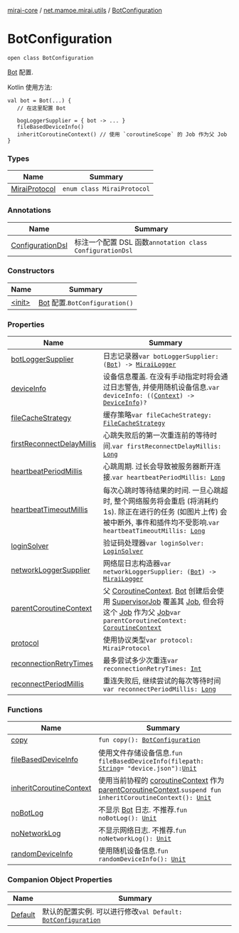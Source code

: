 [mirai-core](../../index.md) / [net.mamoe.mirai.utils](../index.md) / [BotConfiguration](./index.md)

# BotConfiguration

`open class BotConfiguration`

[Bot](../../net.mamoe.mirai/-bot/index.md) 配置.

Kotlin 使用方法:

```
val bot = Bot(...) {
   // 在这里配置 Bot

   bogLoggerSupplier = { bot -> ... }
   fileBasedDeviceInfo()
   inheritCoroutineContext() // 使用 `coroutineScope` 的 Job 作为父 Job
}
```

### Types

| Name | Summary |
|---|---|
| [MiraiProtocol](-mirai-protocol/index.md) | `enum class MiraiProtocol` |

### Annotations

| Name | Summary |
|---|---|
| [ConfigurationDsl](-configuration-dsl/index.md) | 标注一个配置 DSL 函数`annotation class ConfigurationDsl` |

### Constructors

| Name | Summary |
|---|---|
| [&lt;init&gt;](-init-.md) | [Bot](../../net.mamoe.mirai/-bot/index.md) 配置.`BotConfiguration()` |

### Properties

| Name | Summary |
|---|---|
| [botLoggerSupplier](bot-logger-supplier.md) | 日志记录器`var botLoggerSupplier: (`[`Bot`](../../net.mamoe.mirai/-bot/index.md)`) -> `[`MiraiLogger`](../-mirai-logger/index.md) |
| [deviceInfo](device-info.md) | 设备信息覆盖. 在没有手动指定时将会通过日志警告, 并使用随机设备信息.`var deviceInfo: ((`[`Context`](../-context/index.md)`) -> `[`DeviceInfo`](../-device-info/index.md)`)?` |
| [fileCacheStrategy](file-cache-strategy.md) | 缓存策略`var fileCacheStrategy: `[`FileCacheStrategy`](../-file-cache-strategy/index.md) |
| [firstReconnectDelayMillis](first-reconnect-delay-millis.md) | 心跳失败后的第一次重连前的等待时间.`var firstReconnectDelayMillis: `[`Long`](https://kotlinlang.org/api/latest/jvm/stdlib/kotlin/-long/index.html) |
| [heartbeatPeriodMillis](heartbeat-period-millis.md) | 心跳周期. 过长会导致被服务器断开连接.`var heartbeatPeriodMillis: `[`Long`](https://kotlinlang.org/api/latest/jvm/stdlib/kotlin/-long/index.html) |
| [heartbeatTimeoutMillis](heartbeat-timeout-millis.md) | 每次心跳时等待结果的时间. 一旦心跳超时, 整个网络服务将会重启 (将消耗约 1s). 除正在进行的任务 (如图片上传) 会被中断外, 事件和插件均不受影响.`var heartbeatTimeoutMillis: `[`Long`](https://kotlinlang.org/api/latest/jvm/stdlib/kotlin/-long/index.html) |
| [loginSolver](login-solver.md) | 验证码处理器`var loginSolver: `[`LoginSolver`](../-login-solver/index.md) |
| [networkLoggerSupplier](network-logger-supplier.md) | 网络层日志构造器`var networkLoggerSupplier: (`[`Bot`](../../net.mamoe.mirai/-bot/index.md)`) -> `[`MiraiLogger`](../-mirai-logger/index.md) |
| [parentCoroutineContext](parent-coroutine-context.md) | 父 [CoroutineContext](https://kotlinlang.org/api/latest/jvm/stdlib/kotlin.coroutines/-coroutine-context/index.html). [Bot](../../net.mamoe.mirai/-bot/index.md) 创建后会使用 [SupervisorJob](#) 覆盖其 [Job](#), 但会将这个 [Job](#) 作为父 [Job](#)`var parentCoroutineContext: `[`CoroutineContext`](https://kotlinlang.org/api/latest/jvm/stdlib/kotlin.coroutines/-coroutine-context/index.html) |
| [protocol](protocol.md) | 使用协议类型`var protocol: MiraiProtocol` |
| [reconnectionRetryTimes](reconnection-retry-times.md) | 最多尝试多少次重连`var reconnectionRetryTimes: `[`Int`](https://kotlinlang.org/api/latest/jvm/stdlib/kotlin/-int/index.html) |
| [reconnectPeriodMillis](reconnect-period-millis.md) | 重连失败后, 继续尝试的每次等待时间`var reconnectPeriodMillis: `[`Long`](https://kotlinlang.org/api/latest/jvm/stdlib/kotlin/-long/index.html) |

### Functions

| Name | Summary |
|---|---|
| [copy](copy.md) | `fun copy(): `[`BotConfiguration`](./index.md) |
| [fileBasedDeviceInfo](file-based-device-info.md) | 使用文件存储设备信息.`fun fileBasedDeviceInfo(filepath: `[`String`](https://kotlinlang.org/api/latest/jvm/stdlib/kotlin/-string/index.html)` = "device.json"): `[`Unit`](https://kotlinlang.org/api/latest/jvm/stdlib/kotlin/-unit/index.html) |
| [inheritCoroutineContext](inherit-coroutine-context.md) | 使用当前协程的 [coroutineContext](https://kotlinlang.org/api/latest/jvm/stdlib/kotlin.coroutines/coroutine-context.html) 作为 [parentCoroutineContext](parent-coroutine-context.md).`suspend fun inheritCoroutineContext(): `[`Unit`](https://kotlinlang.org/api/latest/jvm/stdlib/kotlin/-unit/index.html) |
| [noBotLog](no-bot-log.md) | 不显示 [Bot](../../net.mamoe.mirai/-bot/index.md) 日志. 不推荐.`fun noBotLog(): `[`Unit`](https://kotlinlang.org/api/latest/jvm/stdlib/kotlin/-unit/index.html) |
| [noNetworkLog](no-network-log.md) | 不显示网络日志. 不推荐.`fun noNetworkLog(): `[`Unit`](https://kotlinlang.org/api/latest/jvm/stdlib/kotlin/-unit/index.html) |
| [randomDeviceInfo](random-device-info.md) | 使用随机设备信息.`fun randomDeviceInfo(): `[`Unit`](https://kotlinlang.org/api/latest/jvm/stdlib/kotlin/-unit/index.html) |

### Companion Object Properties

| Name | Summary |
|---|---|
| [Default](-default.md) | 默认的配置实例. 可以进行修改`val Default: `[`BotConfiguration`](./index.md) |
